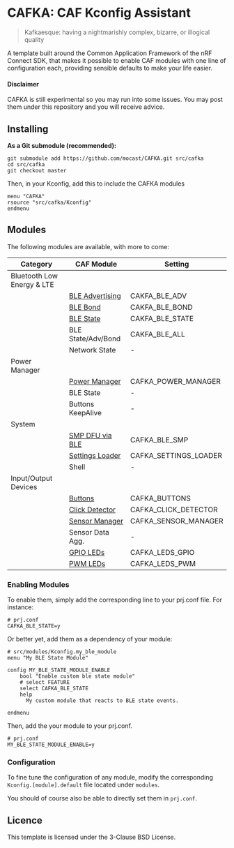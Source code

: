 # CAFKA: CAF Kconfig Assistant

> Kafkaesque: having a nightmarishly complex, bizarre, or illogical quality

A template built around the Common Application Framework of the nRF Connect SDK,
that makes it possible to enable CAF modules with one line of configuration each,
providing sensible defaults to make your life easier.



#### Disclaimer
CAFKA is still experimental so you may run into some issues.
You may post them under this repository and you will receive advice.



## Installing

**As a Git submodule (recommended):**

```
git submodule add https://github.com/mocast/CAFKA.git src/cafka
cd src/cafka
git checkout master
```

Then, in your Kconfig, add this to include the CAFKA modules

```
menu "CAFKA"
rsource "src/cafka/Kconfig"
endmenu
```



## Modules

The following modules are available, with more to come:


| Category             | CAF Module                  | Setting               |
|----------------------|-----------------------------|-----------------------|
| Bluetooth Low Energy & LTE                                                 |
|                      | [BLE Advertising][ble_adv]  | CAKFA_BLE_ADV         |
|                      | [BLE Bond][ble_bond]        | CAKFA_BLE_BOND        |
|                      | [BLE State][ble_state]      | CAKFA_BLE_STATE       |
|                      | BLE State/Adv/Bond          | CAKFA_BLE_ALL         |
|                      | Network State               | -                     |
| Power Manager                                                              |
|                      | [Power Manager][power_mgr]  | CAFKA_POWER_MANAGER   |
|                      | BLE State                   | -                     |
|                      | Buttons KeepAlive           | -                     |
| System                                                                     |
|                      | [SMP DFU via BLE][smp]      | CAFKA_BLE_SMP         |
|                      | [Settings Loader][settings] | CAFKA_SETTINGS_LOADER |
|                      | Shell                       | -                     |
| Input/Output Devices                                                       |
|                      | [Buttons][buttons]          | CAFKA_BUTTONS         |
|                      | [Click Detector][click]     | CAFKA_CLICK_DETECTOR  |
|                      | [Sensor Manager][sensors]   | CAFKA_SENSOR_MANAGER  |
|                      | Sensor Data Agg.            | -                     |
|                      | [GPIO LEDs][leds]           | CAFKA_LEDS_GPIO       |
|                      | [PWM LEDs][leds]            | CAFKA_LEDS_PWM        |


### Enabling Modules

To enable them, simply add the corresponding line to your prj.conf file.
For instance:

```
# prj.conf
CAFKA_BLE_STATE=y
```

Or better yet, add them as a dependency of your module:

```Kconfig
# src/modules/Kconfig.my_ble_module
menu "My BLE State Module"

config MY_BLE_STATE_MODULE_ENABLE
	bool "Enable custom ble state module"
	# select FEATURE
	select CAFKA_BLE_STATE
	help
	  My custom module that reacts to BLE state events.

endmenu

```

Then, add the your module to your prj.conf.

```
# prj.conf
MY_BLE_STATE_MODULE_ENABLE=y
```


### Configuration

To fine tune the configuration of any module, modify the corresponding
`Kconfig.[module].default` file located under `modules`.

You should of course also be able to directly set them in `prj.conf`.



## Licence

This template is licensed under the 3-Clause BSD License.




<!-- MODULES -->
[ble_state]: https://developer.nordicsemi.com/nRF_Connect_SDK/doc/latest/nrf/libraries/caf/ble_state.html
[ble_adv]: https://developer.nordicsemi.com/nRF_Connect_SDK/doc/latest/nrf/libraries/caf/ble_adv.html
[ble_bond]: https://developer.nordicsemi.com/nRF_Connect_SDK/doc/latest/nrf/libraries/caf/ble_bond.html
[power_mgr]: https://developer.nordicsemi.com/nRF_Connect_SDK/doc/latest/nrf/libraries/caf/power_manager.html
[settings]: https://developer.nordicsemi.com/nRF_Connect_SDK/doc/latest/nrf/libraries/caf/settings_loader.html
[leds]: https://developer.nordicsemi.com/nRF_Connect_SDK/doc/latest/nrf/libraries/caf/leds.html
[buttons]: https://developer.nordicsemi.com/nRF_Connect_SDK/doc/latest/nrf/libraries/caf/buttons.html
[click]: https://developer.nordicsemi.com/nRF_Connect_SDK/doc/latest/nrf/libraries/caf/click_detector.html
[smp]: https://developer.nordicsemi.com/nRF_Connect_SDK/doc/latest/nrf/libraries/caf/ble_smp.html
[sensors]: https://developer.nordicsemi.com/nRF_Connect_SDK/doc/latest/nrf/libraries/caf/sensor_manager.html

